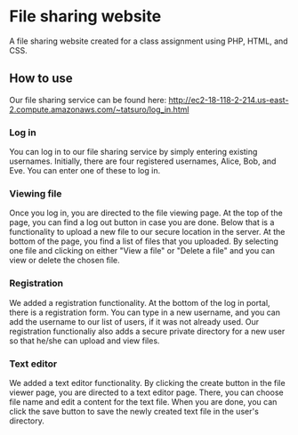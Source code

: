 # File sharing website
A file sharing website created for a class assignment using PHP, HTML, and CSS. 

## How to use
Our file sharing service can be found here: http://ec2-18-118-2-214.us-east-2.compute.amazonaws.com/~tatsuro/log_in.html
### Log in
You can log in to our file sharing service by simply entering existing usernames. Initially, there are four registered usernames, Alice, Bob, and Eve. 
You can enter one of these to log in. 
### Viewing file
Once you log in, you are directed to the file viewing page. At the top of the page, you can find a log out button in case you are done. Below that is a functionality to upload a new file to our secure location in the server. At the bottom of the page, you find a list of files that you uploaded. By selecting one file and clicking on either "View a file" or "Delete a file" and you can view or delete the chosen file. 

### Registration
We added a registration functionality. At the bottom of the log in portal, there is a registration form. You can type in a new username, and you can add the username to our list of users, if it was not already used. Our registration functionaliy also adds a secure private directory for a new user so that he/she can upload and view files. 
### Text editor
We added a text editor functionality. By clicking the create button in the file viewer page, you are directed to a text editor page. There, you can choose file name and edit a content for the text file. When you are done, you can click the save button to save the newly created text file in the user's directory. 
